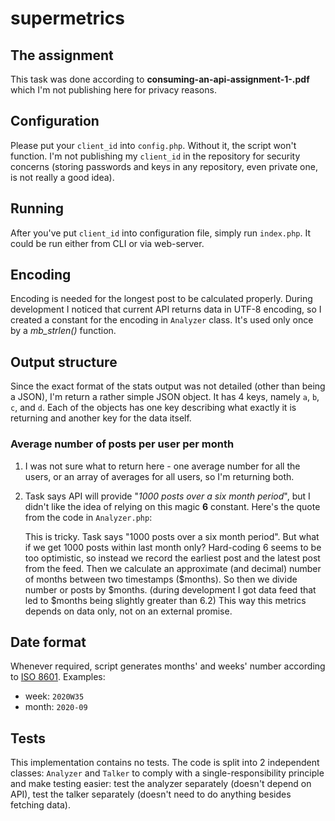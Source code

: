 # supermetrics

## The assignment

This task was done according to **consuming-an-api-assignment-1-.pdf** which I'm not publishing here for privacy reasons.

## Configuration

Please put your `client_id` into `config.php`. Without it, the script won't function. I'm not publishing my `client_id` in the repository for security concerns (storing passwords and keys in any repository, even private one, is not really a good idea).

## Running

After you've put `client_id` into configuration file, simply run `index.php`. It could be run either from CLI or via web-server.

## Encoding

Encoding is needed for the longest post to be calculated properly. During development I noticed that current API returns data in UTF-8 encoding, so I created a constant for the encoding in `Analyzer` class. It's used only once by a *mb_strlen()* function.

## Output structure

Since the exact format of the stats output was not detailed (other than being a JSON), I'm return a rather simple JSON object. It has 4 keys, namely `a`, `b`, `c`, and `d`. Each of the objects has one key describing what exactly it is returning and another key for the data itself.

### Average number of posts per user per month

1. I was not sure what to return here - one average number for all the users, or an array of averages for all users, so I'm returning both.

2. Task says API will provide "*1000 posts over a six month period*", but I didn't like the idea of relying on this magic **6** constant. Here's the quote from the code in `Analyzer.php`:

   	This is tricky. Task says "1000 posts over a six month period". But what if we get 1000 posts within last month only? 
   	Hard-coding 6 seems to be too optimistic, so instead we record the earliest post and the latest post from the feed.
   	Then we calculate an approximate (and decimal) number of months between two timestamps ($months).
   	So then we divide number or posts by $months.
   	(during development I got data feed that led to $months being slightly greater than 6.2)
   	This way this metrics depends on data only, not on an external promise.

## Date format

Whenever required, script generates months' and weeks' number according to [ISO 8601](https://en.wikipedia.org/wiki/ISO_8601). Examples:

- week: `2020W35`
- month: `2020-09`

## Tests

This implementation contains no tests. The code is split into 2 independent classes: `Analyzer` and `Talker` to comply with a single-responsibility principle and make testing easier: test the analyzer separately (doesn't depend on API), test the talker separately (doesn't need to do anything besides fetching data).